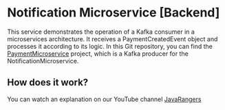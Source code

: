 # Notification Microservice [Backend]

This service demonstrates the operation of a Kafka consumer in a microservices architecture. It receives a PaymentCreatedEvent object and processes it according to its logic.
In this Git repository, you can find the [PaymentMicroservice](https://github.com/sakovolga/PaymentMicroservice) project, which is a Kafka producer for the NotificationMicroservice.

## How does it work?
You can watch an explanation on our YouTube channel [JavaRangers](https://www.youtube.com/watch?v=1zD0GLVafkg&t=227s)

